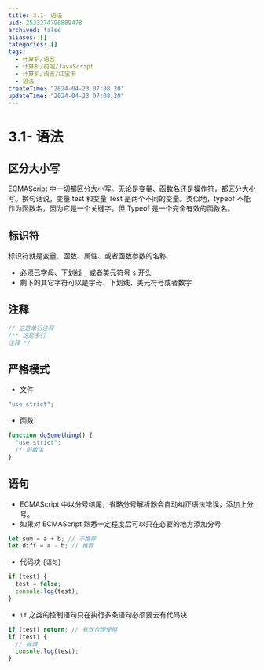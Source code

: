 ```yaml
---
title: 3.1- 语法
uid: 2533274790889478
archived: false
aliases: []
categories: []
tags:
  - 计算机/语言
  - 计算机/前端/JavaScript
  - 计算机/语言/红宝书
  - 语法
createTime: "2024-04-23 07:08:20"
updateTime: "2024-04-23 07:08:20"
---
```


# 3.1- 语法

## 区分大小写

ECMAScript 中一切都区分大小写。无论是变量、函数名还是操作符，都区分大小写。换句话说，变量 test 和变量 Test 是两个不同的变量。类似地，typeof 不能作为函数名，因为它是一个关键字。但 Typeof 是一个完全有效的函数名。

## 标识符

标识符就是变量、函数、属性、或者函数参数的名称

- 必须已字母、下划线 `_` 或者美元符号 `$` 开头
- 剩下的其它字符可以是字母、下划线、美元符号或者数字

## 注释

```javascript
// 这是单行注释
/** 这是多行
注释 */
```

## 严格模式

- 文件

```javascript
"use strict";
```

- 函数

```javascript
function doSomething() {
  "use strict";
  // 函数体
}
```

## 语句

- ECMAScript 中以分号结尾，省略分号解析器会自动纠正语法错误，添加上分号。
- 如果对 ECMAScript 熟悉一定程度后可以只在必要的地方添加分号

```javascript
let sum = a + b; // 不推荐
let diff = a - b; // 推荐
```

- 代码块 `{语句}`

```javascript
if (test) {
  test = false;
  console.log(test);
}
```

- `if` 之类的控制语句只在执行多条语句必须要去有代码块

```javascript
if (test) return; // 有效合理使用
if (test) {
  // 推荐
  console.log(test);
}
```
